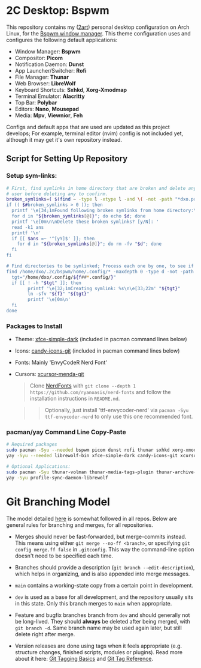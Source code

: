 # 2C Desktop: Bspwm

This repository contains my ([2art](mailto:2art@pm.me)) personal desktop configuration on Arch Linux, for the [Bspwm window manager](https://github.com/baskerville/bspwm). This theme configuration uses and configures the following default applications:

- Window Manager: **Bspwm**
- Compositor: **Picom**
- Notification Daemon: **Dunst**
- App Launcher/Switcher: **Rofi**
- File Manager: **Thunar**
- Web Browser: **LibreWolf**
- Keyboard Shortcuts: **Sxhkd**, **Xorg-Xmodmap**
- Terminal Emulator: **Alacritty**
- Top Bar: **Polybar**
- Editors: **Nano**, **Mousepad**
- Media: **Mpv**, **Viewnior**, **Feh**

Configs and default apps that are used are updated as this project develops; For example, terminal editor (nvim) config is not included yet, although it may get it's own repository instead.

## Script for Setting Up Repository

### Setup sym-links:

```bash
# First, find symlinks in home directory that are broken and delete any. Ask the
# user before deleting any to confirm.
broken_symlinks=( $(find ~ -type l -xtype l -and \( -not -path "*dxo.profile*/*" -and -not -ipath "*/Steam*" -and -not -path "*.steam*" -and -not -path "*/systemd* \) -print) )
if (( $#broken_symlinks > 0 )); then
  printf '\e[34;1mFound following broken symlinks from home directory:\n\e[22;33m'
  for d in "${broken_symlinks[@]}"; do echo $d; done
  printf '\e[0m\n\nDelete these broken symlinks? [y/N]: '
  read -k1 ans
  printf '\n'
  if [[ $ans =~ '^[yY]$' ]]; then
    for d in "${broken_symlinks[@]}"; do rm -fv "$d"; done
  fi
fi

# Find directories to be symlinked; Process each one by one, to see if the symlink is missing so far.
find /home/dxo/.2c/bspwm/home/.config/* -maxdepth 0 -type d -not -path '*/.git/*' -and -not -path "*/systemd*" | while read f; do
  tgt="/home/dxo/.config/${f##*.config/}"
  if [[ ! -h "$tgt" ]]; then
        printf '\e[32;1mCreating symlink: %s\n\e[33;22m' "${tgt}"
        ln -sfv "${f}" "${tgt}"
        printf '\e[0m\n'
  fi
done
```

### Packages to Install

- Theme: [xfce-simple-dark](https://github.com/simonkrauter/Xfce-Simple-Dark) (included in pacman command lines below)
- Icons: [candy-icons-git](https://github.com/EliverLara/candy-icons) (included in pacman command lines below)
- Fonts: Mainly 'EnvyCodeR Nerd Font'
- Cursors: [xcursor-menda-git](https://aur.archlinux.org/packages/xcursor-menda-git)

  > Clone [NerdFonts](https://github.com/ryanoasis/nerd-fonts) with `git clone --depth 1 https://github.com/ryanoasis/nerd-fonts` and follow the installation instructions in `README.md`.

  > > Optionally, just install 'ttf-envycoder-nerd' via `pacman -Syu ttf-envycoder-nerd` to only use this one recommended font.

### pacman/yay Command Line Copy-Paste

```bash
# Required packages
sudo pacman -Syu --needed bspwm picom dunst rofi thunar sxhkd xorg-xmodmap alacritty polybar nano mousepad mpv viewnior feh lxappearance-gtk3
yay -Syu --needed librewolf-bin xfce-simple-dark candy-icons-git xcursor-menda-git

# Optional Applications:
sudo pacman -Syu thunar-volman thunar-media-tags-plugin thunar-archive-plugin ttf-envycoder-nerd bat
yay -Syu profile-sync-daemon-librewolf
```

# Git Branching Model

The model detailed [here](https://nvie.com/posts/a-successful-git-branching-model) is somewhat followed in all repos. Below are general rules for branching and merges, for all repositories.

- Merges should never be fast-forwarded, but merge-commits instead. This means using either `git merge --no-ff <branch>`, or specifying `git config merge.ff false` in `.gitconfig`. This way the command-line option doesn't need to be specified each time.

- Branches should provide a description (`git branch --edit-description`), which helps in organizing, and is also appended into merge messages.

- `main` contains a working-state copy from a certain point in development.

- `dev` is used as a base for all development, and the repository usually sits in this state. Only this branch merges to `main` when appropriate.

- Feature and bugfix branches branch from `dev` and should generally not be long-lived. They should **always** be deleted after being merged, with `git branch -d`. Same branch name may be used again later, but still delete right after merge.

- Version releases are done using tags when it feels appropriate (e.g. structure changes, finished scripts, modules or plugins). Read more about it here: [Git Tagging Basics](https://git-scm.com/book/en/v2/Git-Basics-Tagging) and [Git Tag Reference](https://git-scm.com/docs/git-tag).

